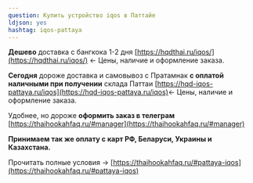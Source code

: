 ```yaml
---
question: Купить устройство iqos в Паттайе
ldjson: yes
hashtag: iqos-pattaya
---
```


**Дешево** доставка с бангкока 1-2 дня [https://hqdthai.ru/iqos/](https://hqdthai.ru/iqos/) <- Цены, наличие и оформление заказа.

**Сегодня** дороже доставка и самовывоз с Пратамнак **с оплатой наличными при получении** склада Паттаи [https://hqd-iqos-pattaya.ru/iqos](https://hqd-iqos-pattaya.ru/iqos)<- Цены, наличие и оформление заказа.

Удобнее, но дороже **оформить заказ в телеграм** [https://thaihookahfaq.ru/#manager](https://thaihookahfaq.ru/#manager)

**Принимаем так же оплату с карт РФ, Беларуси, Украины и Казахстана.**

Прочитать полные условия -> [https://thaihookahfaq.ru/#pattaya-iqos](https://thaihookahfaq.ru/#pattaya-iqos)
